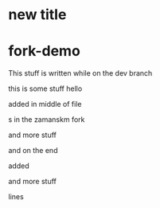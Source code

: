 # new title 

# fork-demo

This stuff is written while on the dev branch


this is some stuff
hello

added in  middle of file

s in the zamanskm fork

and  more stuff

and on the end

added

and  more stuff

lines
